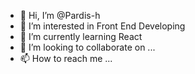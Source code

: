 - 👋 Hi, I’m @Pardis-h
- 👀 I’m interested in Front End Developing
- 🌱 I’m currently learning React
- 💞️ I’m looking to collaborate on ...
- 📫 How to reach me ...

<!---
Pardis-h/Pardis-h is a ✨ special ✨ repository because its `README.md` (this file) appears on your GitHub profile.
You can click the Preview link to take a look at your changes.
--->
